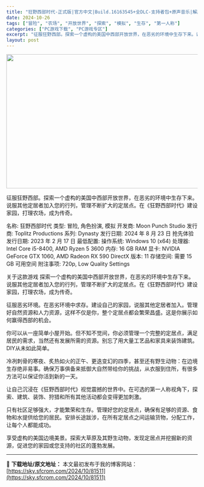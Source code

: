 ```yaml
---
title: "狂野西部时代-正式版|官方中文|Build.16163545+全DLC-支持者包+原声音乐|解压即撸|"
date: 2024-10-26
tags: ["冒险", "农场", "开放世界", "探索", "模拟", "生存", "第一人称"]
categories: ["PC游戏下载", "PC游戏专区"]
excerpt: "征服狂野西部。探索一个虚构的美国中西部开放世界，在恶劣的环境中生存下来。说服其他定居者加入您的行列，管理不断扩大的定居点。在《狂野西部时代》建设家园，打理农场，成为传奇。 名称: 狂野西部时代 类型: 冒险, 角色扮演, 模拟 开发商: Moon Punch Studio 发行商: Toplitz &hellip;"
layout: post
---
```


<img class="aligncenter size-full wp-image-81495" src="https://sky.sfcrom.com/wp-content/uploads/2024/10/2024102615491973.webp" alt="" width="616" height="353" />

征服狂野西部。探索一个虚构的美国中西部开放世界，在恶劣的环境中生存下来。说服其他定居者加入您的行列，管理不断扩大的定居点。在《狂野西部时代》建设家园，打理农场，成为传奇。

名称: 狂野西部时代
类型: 冒险, 角色扮演, 模拟
开发商: Moon Punch Studio
发行商: Toplitz Productions
系列: Dynasty
发行日期: 2024 年 8 月 23 日
抢先体验发行日期: 2023 年 2 月 17 日
最低配置:
操作系统: Windows 10 (x64)
处理器: Intel Core i5-8400, AMD Ryzen 5 3600
内存: 16 GB RAM
显卡: NVIDIA GeForce GTX 1060, AMD Radeon RX 590
DirectX 版本: 11
存储空间: 需要 15 GB 可用空间
附注事项: 720p, Low Quality Settings

关于这款游戏
探索一个虚构的美国中西部开放世界，在恶劣的环境中生存下来。说服其他定居者加入您的行列，管理不断扩大的定居点。在《狂野西部时代》建设家园，打理农场，成为传奇。

征服恶劣环境。在恶劣环境中求存。建设自己的家园，说服其他定居者加入。管理好自然资源和人力资源，这样不仅是你，整个定居点都会繁荣昌盛。这是你展示如何赢得西部的机会。

你可以从一座简单小屋开始。但不知不觉间，你必须管理一个完整的定居点，满足居民的需求，当然还有发展所需的资源。别忘了用大量工艺品和家具来装饰建筑。DIY从未如此简单。

冷冽刺骨的寒夜、炙热如火的正午、更迭变幻的四季，甚至还有野生动物：在边境生存绝非易事。确保万事俱备来抵御大自然带给你的挑战，从衣服到住所，有很多方法可以保证你活到新的一天。

让自己沉浸在《狂野西部时代》视觉震撼的世界中。在可选的第一人称视角下，探索、建筑、装饰、狩猎和所有其他活动都会变得更加刺激。

只有社区足够强大，才能繁荣和生存。管理好您的定居点，确保有足够的资源、食物和水提供给您的居民。安排长途跋涉，在所有定居点之间运输货物，分配工作，让每个人都能成功。

享受虚构的美国边境美景。探索大草原及其野生动物，发现定居点并挖掘新的资源，促进您的家园或您支持的社区的蓬勃发展。

---
📖 **下载地址/原文地址：** 本文最初发布于我的博客网站：[https://sky.sfcrom.com/2024/10/81511](https://sky.sfcrom.com/2024/10/81511)
